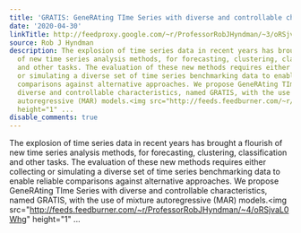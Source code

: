 ```yaml
---
title: 'GRATIS: GeneRAting TIme Series with diverse and controllable characteristics'
date: '2020-04-30'
linkTitle: http://feedproxy.google.com/~r/ProfessorRobJHyndman/~3/oRSjvaL0Whg/
source: Rob J Hyndman
description: The explosion of time series data in recent years has brought a flourish
  of new time series analysis methods, for forecasting, clustering, classification
  and other tasks. The evaluation of these new methods requires either collecting
  or simulating a diverse set of time series benchmarking data to enable reliable
  comparisons against alternative approaches. We propose GeneRAting TIme Series with
  diverse and controllable characteristics, named GRATIS, with the use of mixture
  autoregressive (MAR) models.<img src="http://feeds.feedburner.com/~r/ProfessorRobJHyndman/~4/oRSjvaL0Whg"
  height="1" ...
disable_comments: true
---
```

The explosion of time series data in recent years has brought a flourish of new time series analysis methods, for forecasting, clustering, classification and other tasks. The evaluation of these new methods requires either collecting or simulating a diverse set of time series benchmarking data to enable reliable comparisons against alternative approaches. We propose GeneRAting TIme Series with diverse and controllable characteristics, named GRATIS, with the use of mixture autoregressive (MAR) models.<img src="http://feeds.feedburner.com/~r/ProfessorRobJHyndman/~4/oRSjvaL0Whg" height="1" ...